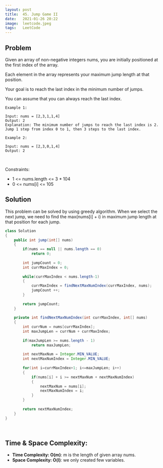 ```yaml
---
layout: post 
title:  45. Jump Game II
date:   2021-01-26 20:22
image:  leetcode.jpeg
tags:   LeetCode
---
```


## Problem

Given an array of non-negative integers nums, you are initially positioned at the first index of the array.

Each element in the array represents your maximum jump length at that position.

Your goal is to reach the last index in the minimum number of jumps.

You can assume that you can always reach the last index.

```
Example 1:

Input: nums = [2,3,1,1,4]
Output: 2
Explanation: The minimum number of jumps to reach the last index is 2. Jump 1 step from index 0 to 1, then 3 steps to the last index.

Example 2:

Input: nums = [2,3,0,1,4]
Output: 2
```

<!-- Line breaks -->
<br />

Constraints:

* 1 <= nums.length <= 3 * 104
* 0 <= nums[i] <= 105

## Solution

This problem can be solved by using greedy algorithm. When we select the next jump, we need to find the max(nums[i] + i) in maximum jump length at that position for each jump.

```java
class Solution 
{
    public int jump(int[] nums) 
    {
        if(nums == null || nums.length == 0)
            return 0;
        
        int jumpCount = 0;
        int currMaxIndex = 0;
        
        while(currMaxIndex < nums.length-1)
        {
            currMaxIndex = findNextMaxNumIndex(currMaxIndex, nums);
            jumpCount ++;
        }
        
        return jumpCount;
    }
    
    private int findNextMaxNumIndex(int currMaxIndex, int[] nums)
    {
        int currNum = nums[currMaxIndex];
        int maxJumpLen = currNum + currMaxIndex;
        
        if(maxJumpLen >= nums.length - 1)
            return maxJumpLen;
        
        int nextMaxNum = Integer.MIN_VALUE;
        int nextMaxNumIndex = Integer.MIN_VALUE;
        
        for(int i=currMaxIndex+1; i<=maxJumpLen; i++)
        {
            if(nums[i] + i >= nextMaxNum + nextMaxNumIndex)
            {
                nextMaxNum = nums[i];
                nextMaxNumIndex = i;
            }
        }
        
        return nextMaxNumIndex;
    }
}
```

<!-- Line breaks -->
<br />

## Time & Space Complexity:

* **Time Complexity: O(m)**: m is the length of given array nums.
* **Space Complexity: O(l)**: we only created few variables.

